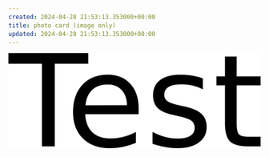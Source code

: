 ```yaml
---
created: 2024-04-28 21:53:13.353000+00:00
title: photo card (image only)
updated: 2024-04-28 21:53:13.353000+00:00
---
```


![ihl6e963590e9b33a4ff2a01efe047e3ef6a5.png](7a5cbebc3b524804adc77f8715094e59.png)